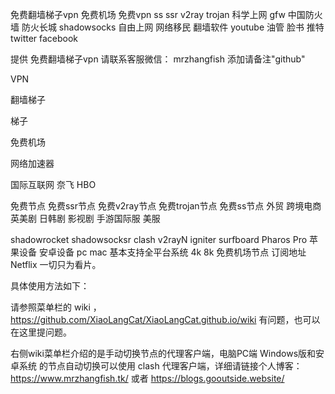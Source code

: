 免费翻墙梯子vpn 免费机场 免费vpn ss ssr v2ray trojan 科学上网 gfw 中国防火墙 防火长城 shadowsocks 自由上网 网络移民 翻墙软件 youtube 油管 脸书 推特 twitter facebook 

提供 免费翻墙梯子vpn 请联系客服微信： mrzhangfish 添加请备注"github"

VPN

翻墙梯子

梯子

免费机场

网络加速器

国际互联网  奈飞 HBO 

免费节点 免费ssr节点 免费v2ray节点 免费trojan节点 免费ss节点  外贸  跨境电商  英美剧 日韩剧 影视剧  手游国际服 美服

shadowrocket shadowsocksr clash v2rayN igniter surfboard Pharos Pro 苹果设备 安卓设备 pc mac 基本支持全平台系统 4k 8k 免费机场节点 订阅地址 Netflix 一切只为看片。 

具体使用方法如下：

请参照菜单栏的 wiki ， https://github.com/XiaoLangCat/XiaoLangCat.github.io/wiki 有问题，也可以在这里提问题。

右侧wiki菜单栏介绍的是手动切换节点的代理客户端，电脑PC端 Windows版和安卓系统 的节点自动切换可以使用 clash 代理客户端，详细请链接个人博客：https://www.mrzhangfish.tk/ 或者 https://blogs.gooutside.website/